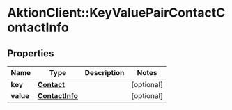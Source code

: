 # AktionClient::KeyValuePairContactContactInfo

## Properties
Name | Type | Description | Notes
------------ | ------------- | ------------- | -------------
**key** | [**Contact**](Contact.md) |  | [optional] 
**value** | [**ContactInfo**](ContactInfo.md) |  | [optional] 


